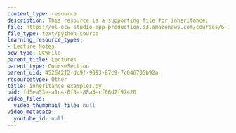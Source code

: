 ```yaml
---
content_type: resource
description: This resource is a supporting file for inheritance.
file: https://ol-ocw-studio-app-production.s3.amazonaws.com/courses/6-189-a-gentle-introduction-to-programming-using-python-january-iap-2011/fd5ea53ea1c40f3a88a5cf06d2f97420_inheritance_examples.py
file_type: text/python-source
learning_resource_types:
- Lecture Notes
ocw_type: OCWFile
parent_title: Lectures
parent_type: CourseSection
parent_uid: 452642f2-dc9f-9093-87c9-7c046705b92a
resourcetype: Other
title: inheritance_examples.py
uid: fd5ea53e-a1c4-0f3a-88a5-cf06d2f97420
video_files:
  video_thumbnail_file: null
video_metadata:
  youtube_id: null
---
```

